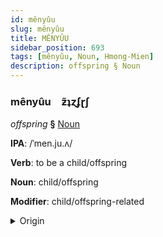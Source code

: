 ```yaml
---
id: mênyûu
slug: mênyûu
title: MÊNYÛU
sidebar_position: 693
tags: [mênyûu, Noun, Hmong-Mien]
description: offspring § Noun
---
```


### mênyûu&emsp;<span kind="abugida">ƶ̃ʇɀʄɽʃ</span>

*offspring* **§** [Noun](../../tags/Noun)

**IPA**: /ˈmen.ju.ʌ/

**Verb**: to be a child/offspring

**Noun**: child/offspring

**Modifier**: child/offspring-related

<details>
    <summary>Origin</summary>
    Hmong, White menyuam /me˧.ɲu̯ə˩̰ˀ/<br/>
    <em>Hmong-Mien Language Family</em>
</details>
